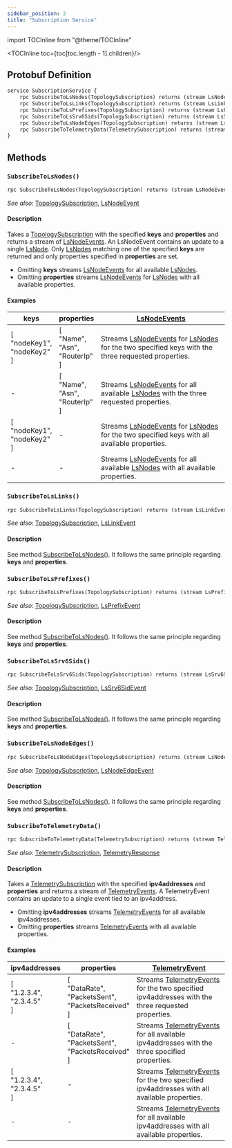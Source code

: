 ```yaml
---
sidebar_position: 2
title: "Subscription Service"
---
```


import TOCInline from "@theme/TOCInline"

<TOCInline toc={toc[toc.length - 1].children}/>

## Protobuf Definition

```protobuf
service SubscriptionService {
    rpc SubscribeToLsNodes(TopologySubscription) returns (stream LsNodeEvent) {}
    rpc SubscribeToLsLinks(TopologySubscription) returns (stream LsLinkEvent) {}
    rpc SubscribeToLsPrefixes(TopologySubscription) returns (stream LsPrefixEvent) {}
    rpc SubscribeToLsSrv6Sids(TopologySubscription) returns (stream LsSrv6SidEvent) {}
    rpc SubscribeToLsNodeEdges(TopologySubscription) returns (stream LsNodeEdgeEvent) {}
    rpc SubscribeToTelemetryData(TelemetrySubscription) returns (stream TelemetryEvent) {}
}
```

## Methods

### `SubscribeToLsNodes()`

```protobuf
rpc SubscribeToLsNodes(TopologySubscription) returns (stream LsNodeEvent) {}
```

*See also*: [TopologySubscription](messages#topologysubscription), [LsNodeEvent](messages#lsnodeevent)

#### Description

Takes a [TopologySubscription](messages#topologysubscription) with the specified **keys** and **properties** and returns a stream of [LsNodeEvents](messages#lsnodeevent). An LsNodeEvent contains an update to a single [LsNode](messages#lsnode). Only [LsNodes](messages#lsnode) matching one of the specified **keys** are returned and only properties specified in **properties** are set.

- Omitting **keys** streams [LsNodeEvents](messages#lsnodeevent) for all available [LsNodes](messages#lsnode).
- Omitting **properties** streams [LsNodeEvents](messages#lsnodeevent) for [LsNodes](messages#lsnode) with all available properties.

#### Examples

keys | properties | [LsNodeEvents](messages#lsnodeevent)
--- | --- | ---
[<br />"nodeKey1",<br />"nodeKey2"<br />] | [<br />"Name",<br />"Asn",<br />"RouterIp"<br />] | Streams [LsNodeEvents](messages#lsnodeevent) for [LsNodes](messages#lsnode) for the two specified keys with the three requested properties.
- | [<br />"Name",<br />"Asn",<br />"RouterIp"<br />] | Streams [LsNodeEvents](messages#lsnodeevent) for all available [LsNodes](messages#lsnode) with the three requested properties.
[<br />"nodeKey1",<br />"nodeKey2"<br />] | - | Streams [LsNodeEvents](messages#lsnodeevent) for [LsNodes](messages#lsnode) for the two specified keys with all available properties.
- | - | Streams [LsNodeEvents](messages#lsnodeevent) for all available [LsNodes](messages#lsnode) with all available properties.

### `SubscribeToLsLinks()`

```protobuf
rpc SubscribeToLsLinks(TopologySubscription) returns (stream LsLinkEvent) {}
```

*See also*: [TopologySubscription](messages#topologysubscription), [LsLinkEvent](messages#lslinkevent)

#### Description

See method [SubscribeToLsNodes()](#subscribetolsnodes). It follows the same principle regarding **keys** and **properties**.

### `SubscribeToLsPrefixes()`

```protobuf
rpc SubscribeToLsPrefixes(TopologySubscription) returns (stream LsPrefixEvent) {}
```

*See also*: [TopologySubscription](messages#topologysubscription), [LsPrefixEvent](messages#lsprefixevent)

#### Description

See method [SubscribeToLsNodes()](#subscribetolsnodes). It follows the same principle regarding **keys** and **properties**.

### `SubscribeToLsSrv6Sids()`

```protobuf
rpc SubscribeToLsSrv6Sids(TopologySubscription) returns (stream LsSrv6SidEvent) {}
```

*See also*: [TopologySubscription](messages#topologysubscription), [LsSrv6SidEvent](messages#lssrv6sidevent)

#### Description

See method [SubscribeToLsNodes()](#subscribetolsnodes). It follows the same principle regarding **keys** and **properties**.

### `SubscribeToLsNodeEdges()`

```protobuf
rpc SubscribeToLsNodeEdges(TopologySubscription) returns (stream LsNodeEdgeEvent) {}
```

*See also*: [TopologySubscription](messages#topologysubscription), [LsNodeEdgeEvent](messages#lsnodeedgeevent)

#### Description

See method [SubscribeToLsNodes()](#subscribetolsnodes). It follows the same principle regarding **keys** and **properties**.

### `SubscribeToTelemetryData()`

```protobuf
rpc SubscribeToTelemetryData(TelemetrySubscription) returns (stream TelemetryEvent) {}
```

*See also*: [TelemetrySubscription](messages#telemetrysubscription), [TelemetryResponse](messages#telemetryresponse)

#### Description

Takes a [TelemetrySubscription](messages#telemetrysubscription) with the specified **ipv4addresses** and **properties** and returns a stream of [TelemetryEvents](messages#telemetryevent). A TelemetryEvent contains an update to a single event tied to an ipv4address.

- Omitting **ipv4addresses** streams [TelemetryEvents](messages#telemetryevent) for all available ipv4addresses.
- Omitting **properties** streams [TelemetryEvents](messages#telemetryevent) with all available properties.

#### Examples

ipv4addresses | properties | [TelemetryEvent](messages#telemetryevent)
--- | --- | ---
[<br />"1.2.3.4",<br />"2.3.4.5"<br />] | [<br />"DataRate",<br />"PacketsSent",<br />"PacketsReceived"<br />] | Streams [TelemetryEvents](messages#telemetryevent) for the two specified ipv4addresses with the three requested properties.
- | [<br />"DataRate",<br />"PacketsSent",<br />"PacketsReceived"<br />] | Streams [TelemetryEvents](messages#telemetryevent) for all available ipv4addresses with the three specified properties.
[<br />"1.2.3.4",<br />"2.3.4.5"<br />] | - | Streams [TelemetryEvents](messages#telemetryevent) for the two specified ipv4addresses with all available properties.
- | - | Streams [TelemetryEvents](messages#telemetryevent) for all available ipv4addresses with all available properties.
